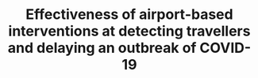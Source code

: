 ---
shinyurl: https://cmmid-lshtm.shinyapps.io/traveller_screening/
title: Effectiveness of airport-based interventions at detecting travellers and delaying an outbreak of COVID-19
---